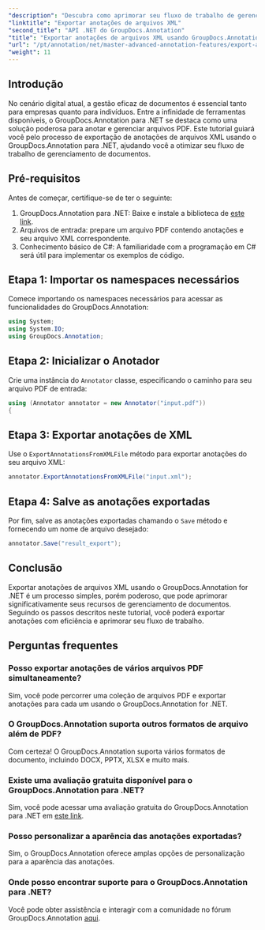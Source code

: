 ```yaml
---
"description": "Descubra como aprimorar seu fluxo de trabalho de gerenciamento de documentos exportando anotações de arquivos XML com o GroupDocs.Annotation para .NET. Este tutorial abrangente fornece instruções passo a passo."
"linktitle": "Exportar anotações de arquivos XML"
"second_title": "API .NET do GroupDocs.Annotation"
"title": "Exportar anotações de arquivos XML usando GroupDocs.Annotation para .NET"
"url": "/pt/annotation/net/master-advanced-annotation-features/export-annotations-from-xml-file/"
"weight": 11
---
```


## Introdução

No cenário digital atual, a gestão eficaz de documentos é essencial tanto para empresas quanto para indivíduos. Entre a infinidade de ferramentas disponíveis, o GroupDocs.Annotation para .NET se destaca como uma solução poderosa para anotar e gerenciar arquivos PDF. Este tutorial guiará você pelo processo de exportação de anotações de arquivos XML usando o GroupDocs.Annotation para .NET, ajudando você a otimizar seu fluxo de trabalho de gerenciamento de documentos.

## Pré-requisitos

Antes de começar, certifique-se de ter o seguinte:

1. GroupDocs.Annotation para .NET: Baixe e instale a biblioteca de [este link](https://releases.groupdocs.com/annotation/net/).
2. Arquivos de entrada: prepare um arquivo PDF contendo anotações e seu arquivo XML correspondente.
3. Conhecimento básico de C#: A familiaridade com a programação em C# será útil para implementar os exemplos de código.

## Etapa 1: Importar os namespaces necessários

Comece importando os namespaces necessários para acessar as funcionalidades do GroupDocs.Annotation:

```csharp
using System;
using System.IO;
using GroupDocs.Annotation;
```

## Etapa 2: Inicializar o Anotador

Crie uma instância do `Annotator` classe, especificando o caminho para seu arquivo PDF de entrada:

```csharp
using (Annotator annotator = new Annotator("input.pdf"))
{
```

## Etapa 3: Exportar anotações de XML

Use o `ExportAnnotationsFromXMLFile` método para exportar anotações do seu arquivo XML:

```csharp
annotator.ExportAnnotationsFromXMLFile("input.xml");
```

## Etapa 4: Salve as anotações exportadas

Por fim, salve as anotações exportadas chamando o `Save` método e fornecendo um nome de arquivo desejado:

```csharp
annotator.Save("result_export");
```

## Conclusão

Exportar anotações de arquivos XML usando o GroupDocs.Annotation for .NET é um processo simples, porém poderoso, que pode aprimorar significativamente seus recursos de gerenciamento de documentos. Seguindo os passos descritos neste tutorial, você poderá exportar anotações com eficiência e aprimorar seu fluxo de trabalho.

## Perguntas frequentes

### Posso exportar anotações de vários arquivos PDF simultaneamente?

Sim, você pode percorrer uma coleção de arquivos PDF e exportar anotações para cada um usando o GroupDocs.Annotation for .NET.

### O GroupDocs.Annotation suporta outros formatos de arquivo além de PDF?

Com certeza! O GroupDocs.Annotation suporta vários formatos de documento, incluindo DOCX, PPTX, XLSX e muito mais.

### Existe uma avaliação gratuita disponível para o GroupDocs.Annotation para .NET?

Sim, você pode acessar uma avaliação gratuita do GroupDocs.Annotation para .NET em [este link](https://releases.groupdocs.com/).

### Posso personalizar a aparência das anotações exportadas?

Sim, o GroupDocs.Annotation oferece amplas opções de personalização para a aparência das anotações.

### Onde posso encontrar suporte para o GroupDocs.Annotation para .NET?

Você pode obter assistência e interagir com a comunidade no fórum GroupDocs.Annotation [aqui](https://forum.groupdocs.com/c/annotation/10).